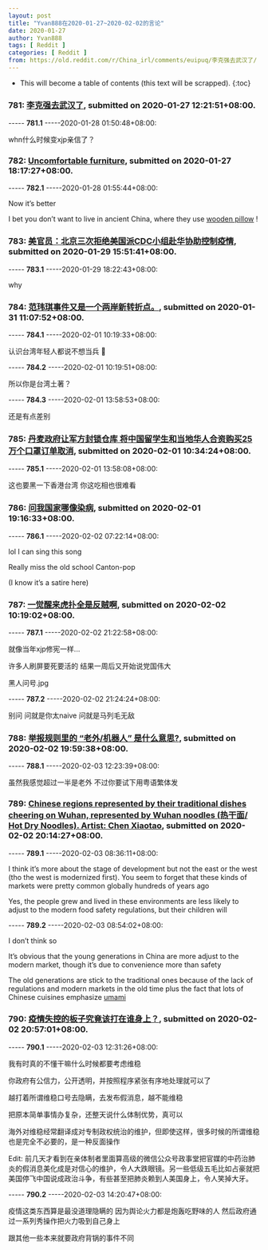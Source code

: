 ```yaml
---
layout: post
title: "Yvan888在2020-01-27~2020-02-02的言论"
date: 2020-01-27
author: Yvan888
tags: [ Reddit ]
categories: [ Reddit ]
from: https://old.reddit.com/r/China_irl/comments/euipuq/李克强去武汉了/
---
```


* This will become a table of contents (this text will be scrapped).
{:toc}

### 781: [李克强去武汉了](https://old.reddit.com/r/China_irl/comments/euipuq/李克强去武汉了/), submitted on 2020-01-27 12:21:51+08:00.

----- __781.1__ -----2020-01-28 01:50:48+08:00:

whn什么时候变xjp亲信了？

### 782: [Uncomfortable furniture](https://old.reddit.com/r/China/comments/eum3tr/uncomfortable_furniture/), submitted on 2020-01-27 18:17:27+08:00.

----- __782.1__ -----2020-01-28 01:55:44+08:00:

Now it’s better

I bet you don’t want to live in ancient China, where they use [wooden pillow](https://images.app.goo.gl/TcxCBptkvUBKyRoz6) !

### 783: [美官员：北京三次拒绝美国派CDC小组赴华协助控制疫情](https://old.reddit.com/r/saraba1st/comments/evjvnq/美官员北京三次拒绝美国派cdc小组赴华协助控制疫情/), submitted on 2020-01-29 15:51:41+08:00.

----- __783.1__ -----2020-01-29 18:22:43+08:00:

why

### 784: [范玮琪事件又是一个两岸新转折点。](https://old.reddit.com/r/China_irl/comments/ewhroa/范玮琪事件又是一个两岸新转折点/), submitted on 2020-01-31 11:07:52+08:00.

----- __784.1__ -----2020-02-01 10:19:33+08:00:

认识台湾年轻人都说不想当兵 🧐

----- __784.2__ -----2020-02-01 10:19:51+08:00:

所以你是台湾土著？

----- __784.3__ -----2020-02-01 13:58:53+08:00:

还是有点差别

### 785: [丹麦政府让军方封锁仓库 将中国留学生和当地华人合资购买25万个口罩订单取消](https://old.reddit.com/r/China_irl/comments/ewzg3e/丹麦政府让军方封锁仓库_将中国留学生和当地华人合资购买25万个口罩订单取消/), submitted on 2020-02-01 10:34:24+08:00.

----- __785.1__ -----2020-02-01 13:58:08+08:00:

这也要黑一下香港台湾 你这吃相也很难看

### 786: [问我国家哪像染病](https://old.reddit.com/r/China/comments/ex4q94/问我国家哪像染病/), submitted on 2020-02-01 19:16:33+08:00.

----- __786.1__ -----2020-02-02 07:22:14+08:00:

lol I can sing this song

Really miss the old school Canton-pop

(I know it’s a satire here)

### 787: [一觉醒来虎扑全是反贼啊](https://old.reddit.com/r/China_irl/comments/exh64o/一觉醒来虎扑全是反贼啊/), submitted on 2020-02-02 10:19:02+08:00.

----- __787.1__ -----2020-02-02 21:22:58+08:00:

就像当年xjp修宪一样...

许多人刷屏要死要活的 结果一周后又开始说党国伟大

黑人问号.jpg

----- __787.2__ -----2020-02-02 21:24:24+08:00:

别问 问就是你太naive 问就是马列毛无敌

### 788: [举报规则里的 “老外/机器人” 是什么意思?](https://old.reddit.com/r/China_irl/comments/exngjl/举报规则里的_老外机器人_是什么意思/), submitted on 2020-02-02 19:59:38+08:00.

----- __788.1__ -----2020-02-03 12:23:39+08:00:

虽然我感觉超过一半是老外 不过你要试下用粤语繁体发

### 789: [Chinese regions represented by their traditional dishes cheering on Wuhan, represented by Wuhan noodles (热干面/ Hot Dry Noodles). Artist: Chen Xiaotao](https://old.reddit.com/r/China/comments/exnm0d/chinese_regions_represented_by_their_traditional/), submitted on 2020-02-02 20:14:27+08:00.

----- __789.1__ -----2020-02-03 08:36:11+08:00:

I think it’s more about the stage of development but not the east or the west (tho the west is modernized first). You seem to forget that these kinds of markets were pretty common globally hundreds of years ago

Yes, the people grew and lived in these environments are less likely to adjust to the modern food safety regulations, but their children will

----- __789.2__ -----2020-02-03 08:54:02+08:00:

I don’t think so

It’s obvious that the young generations in China are more adjust to the modern market, though it’s due to convenience more than safety 

The old generations are stick to the traditional ones because of the lack of regulations and modern markets in the old time plus the fact that lots of Chinese cuisines emphasize [umami](https://en.wikipedia.org/wiki/Umami?wprov=sfti1)

### 790: [疫情失控的板子究竟该打在谁身上？](https://old.reddit.com/r/China_irl/comments/exo1ry/疫情失控的板子究竟该打在谁身上/), submitted on 2020-02-02 20:57:01+08:00.

----- __790.1__ -----2020-02-03 12:31:26+08:00:

我有时真的不懂干嘛什么时候都要考虑维稳

你政府有公信力，公开透明，并按照程序紧张有序地处理就可以了

越打着所谓维稳口号去隐瞒，去发布假消息，越不能维稳

把原本简单事情办复杂，还整天说什么体制优势，真可以

海外对维稳经常翻译成对专制政权统治的维护，但即使这样，很多时候的所谓维稳也是完全不必要的，是一种反面操作

Edit: 前几天才看到在亲体制者里面算高级的微信公众号政事堂把官媒的中药治肺炎的假消息美化成是对信心的维护，令人大跌眼镜。另一些低级五毛比如占豪就把美国停飞中国说成政治斗争，有些甚至把肺炎赖到人美国身上，令人笑掉大牙。

----- __790.2__ -----2020-02-03 14:20:47+08:00:

疫情这类东西算是最没道理隐瞒的 因为舆论火力都是炮轰吃野味的人 然后政府通过一系列秀操作把火力吸到自己身上

跟其他一些本来就要政府背锅的事件不同

